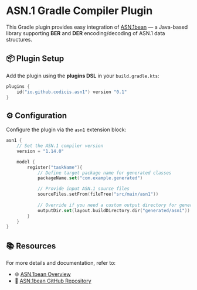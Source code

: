 # ASN.1 Gradle Compiler Plugin

This Gradle plugin provides easy integration of [ASN.1bean](https://github.com/beanit/asn1bean) — a Java-based library supporting **BER** and **DER** encoding/decoding of ASN.1 data structures.

## 📦 Plugin Setup

Add the plugin using the **plugins DSL** in your `build.gradle.kts`:

```kotlin
plugins {
    id("io.github.codicis.asn1") version "0.1"
}
```

## ⚙️ Configuration

Configure the plugin via the `asn1` extension block:

```kotlin
asn1 {
    // Set the ASN.1 compiler version
    version = "1.14.0"

    model {
        register("taskName"){
            // Define target package name for generated classes
            packageName.set("com.example.generated")

            // Provide input ASN.1 source files
            sourceFiles.setFrom(fileTree("src/main/asn1"))
            
            // Override if you need a custom output directory for generated Java classes
            outputDir.set(layout.buildDirectory.dir("generated/asn1"))
        }
    }
}
```

## 📚 Resources

For more details and documentation, refer to:

- 🌐 [ASN.1bean Overview](https://www.beanit.com/asn1/)
- 🧩 [ASN.1bean GitHub Repository](https://github.com/beanit/asn1bean)